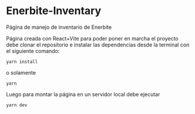 # Enerbite-Inventary
Página de manejo de inventario de Enerbite

Página creada con React+Vite para poder poner en marcha el proyecto debe clonar el repositorio e instalar las dependencias desde la terminal con el siguiente comando:

```
yarn install 
```
o solamente 

```
yarn 
```

Luego para montar la página en un servidor local debe ejecutar 


```
yarn dev
```
